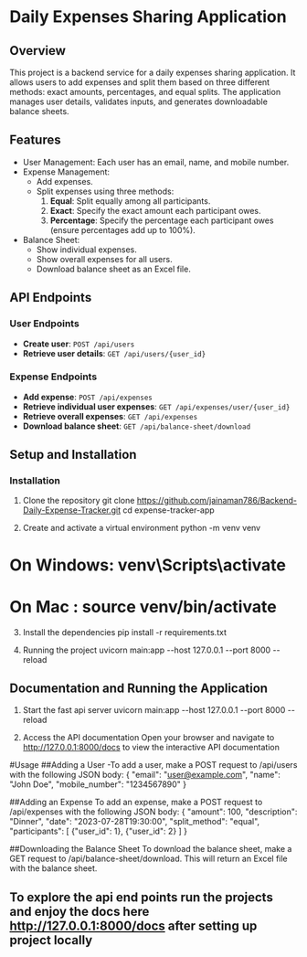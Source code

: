# Daily Expenses Sharing Application

## Overview

This project is a backend service for a daily expenses sharing application. It allows users to add expenses and split them based on three different methods: exact amounts, percentages, and equal splits. The application manages user details, validates inputs, and generates downloadable balance sheets.

## Features

- User Management: Each user has an email, name, and mobile number.
- Expense Management:
  - Add expenses.
  - Split expenses using three methods:
    1. **Equal**: Split equally among all participants.
    2. **Exact**: Specify the exact amount each participant owes.
    3. **Percentage**: Specify the percentage each participant owes (ensure percentages add up to 100%).
- Balance Sheet:
  - Show individual expenses.
  - Show overall expenses for all users.
  - Download balance sheet as an Excel file.

## API Endpoints

### User Endpoints
- **Create user**: `POST /api/users`
- **Retrieve user details**: `GET /api/users/{user_id}`

### Expense Endpoints
- **Add expense**: `POST /api/expenses`
- **Retrieve individual user expenses**: `GET /api/expenses/user/{user_id}`
- **Retrieve overall expenses**: `GET /api/expenses`
- **Download balance sheet**: `GET /api/balance-sheet/download`

## Setup and Installation

### Installation

1. Clone the repository
   git clone https://github.com/jainaman786/Backend-Daily-Expense-Tracker.git
   cd expense-tracker-app

2. Create and activate a virtual environment
   python -m venv venv
  # On Windows: venv\Scripts\activate
  # On Mac : source venv/bin/activate

3. Install the dependencies
   pip install -r requirements.txt

4. Running the project
    uvicorn main:app --host 127.0.0.1 --port 8000 --reload

## Documentation and Running the Application

1. Start the fast api server
   uvicorn main:app --host 127.0.0.1 --port 8000 --reload

2. Access the API documentation
Open your browser and navigate to http://127.0.0.1:8000/docs to view the interactive API documentation


#Usage
##Adding a User
-To add a user, make a POST request to /api/users with the following JSON body:
{
  "email": "user@example.com",
  "name": "John Doe",
  "mobile_number": "1234567890"
}

##Adding an Expense
To add an expense, make a POST request to /api/expenses with the following JSON body:
{
  "amount": 100,
  "description": "Dinner",
  "date": "2023-07-28T19:30:00",
  "split_method": "equal",
  "participants": [
    {"user_id": 1},
    {"user_id": 2}
  ]
}

##Downloading the Balance Sheet
To download the balance sheet, make a GET request to /api/balance-sheet/download. This will return an Excel file with the balance sheet.


## To explore the api end points run the projects and enjoy the docs here http://127.0.0.1:8000/docs  after setting up project locally

  

   
